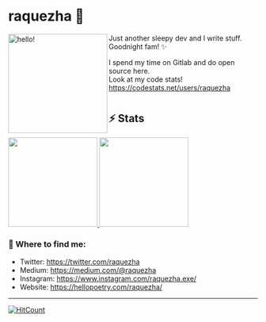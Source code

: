 <!--
**raquezha/raquezha** is a ✨ _special_ ✨ repository because its `README.md` (this file) appears on your GitHub profile. !-->

# raquezha 👋

<p><img width="200" alt="hello!" align="left" src="https://media.giphy.com/media/6DNtXFxz7RHxK/giphy.gif"><p>
Just another sleepy dev and I write stuff.<br/>Goodnight fam! ✨<br/>

I spend my time on Gitlab and do open source here.<br/>
Look at my code stats! https://codestats.net/users/raquezha

#  
#  
## ⚡ Stats
<a href="https://github.com/raquezha">
  <img height="180em" src="https://github-readme-stats.vercel.app/api?username=raquezha&show_icons=true&include_all_commits=true&count_private=true" />
  <img height="180em" src="https://github-readme-stats.vercel.app/api/top-langs/?username=raquezha&layout=compact&show_icons=true" />
</a>

### 💬 Where to find me:
- Twitter: https://twitter.com/raquezha
- Medium: https://medium.com/@raquezha
- Instagram: https://www.instagram.com/raquezha.exe/
- Website: https://hellopoetry.com/raquezha/

---
[![HitCount](http://hits.dwyl.com/raquzeha/{project}.svg)](http://hits.dwyl.com/raquzeha/{project})
